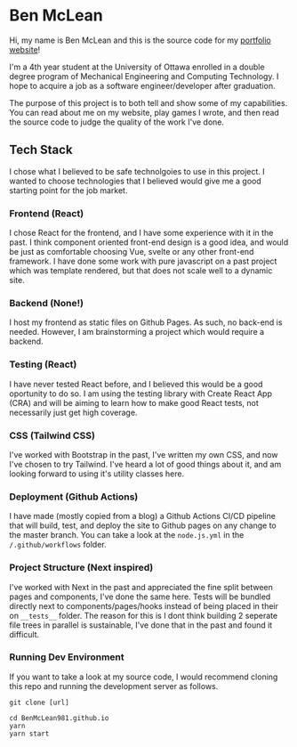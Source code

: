 # Ben McLean

Hi, my name is Ben McLean and this is the source code for my [portfolio website](http://BenMcLean981.github.io)!

I'm a 4th year student at the University of Ottawa enrolled in a double degree program of Mechanical Engineering and Computing Technology. I hope to acquire a job as a software engineer/developer after graduation.

The purpose of this project is to both tell and show some of my capabilities. You can read about me on my website, play games I wrote, and then read the source code to judge the quality of the work I've done.

## Tech Stack

I chose what I believed to be safe technolgoies to use in this project. I wanted to choose technologies that I believed would give me a good starting point for the job market.

### Frontend (React)

I chose React for the frontend, and I have some experience with it in the past. I think component oriented front-end design is a good idea, and would be just as comfortable choosing Vue, svelte or any other front-end framework. I have done some work with pure javascript on a past project which was template rendered, but that does not scale well to a dynamic site.

### Backend (None!)

I host my frontend as static files on Github Pages. As such, no back-end is needed. However, I am brainstorming a project which would require a backend.

### Testing (React)

I have never tested React before, and I believed this would be a good oportunity to do so. I am using the testing library with Create React App (CRA) and will be aiming to learn how to make good React tests, not necessarily just get high coverage.

### CSS (Tailwind CSS)

I've worked with Bootstrap in the past, I've written my own CSS, and now I've chosen to try Tailwind. I've heard a lot of good things about it, and am looking forward to using it's utility classes here.

### Deployment (Github Actions)

I have made (mostly copied from a blog) a Github Actions CI/CD pipeline that will build, test, and deploy the site to Github pages on any change to the master branch. You can take a look at the `node.js.yml` in the `/.github/workflows` folder.

### Project Structure (Next inspired)

I've worked with Next in the past and appreciated the fine split between pages and components, I've done the same here. Tests will be bundled directly next to components/pages/hooks instead of being placed in their on `__tests__` folder. The reason for this is I dont think building 2 seperate file trees in parallel is sustainable, I've done that in the past and found it difficult.

### Running Dev Environment

If you want to take a look at my source code, I would recommend cloning this repo and running the development server as follows.

```
git clone [url]

cd BenMcLean981.github.io
yarn
yarn start
```
